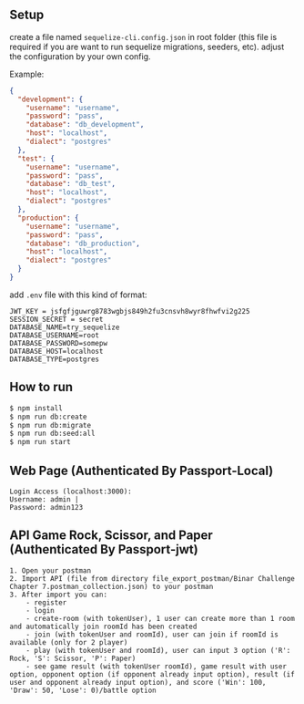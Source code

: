 ## Setup

create a file named `sequelize-cli.config.json` in root folder (this file is required if you are want to run sequelize migrations, seeders, etc). adjust the configuration by your own config.

Example:
```json
{
  "development": {
    "username": "username",
    "password": "pass",
    "database": "db_development",
    "host": "localhost",
    "dialect": "postgres"
  },
  "test": {
    "username": "username",
    "password": "pass",
    "database": "db_test",
    "host": "localhost",
    "dialect": "postgres"
  },
  "production": {
    "username": "username",
    "password": "pass",
    "database": "db_production",
    "host": "localhost",
    "dialect": "postgres"
  }
}
```

add `.env` file with this kind of format:

```
JWT_KEY = jsfgfjguwrg8783wgbjs849h2fu3cnsvh8wyr8fhwfvi2g225
SESSION_SECRET = secret
DATABASE_NAME=try_sequelize
DATABASE_USERNAME=root
DATABASE_PASSWORD=somepw
DATABASE_HOST=localhost
DATABASE_TYPE=postgres
```

## How to run

```sh
$ npm install
$ npm run db:create
$ npm run db:migrate
$ npm run db:seed:all
$ npm run start
```
## Web Page (Authenticated By Passport-Local) 
```
Login Access (localhost:3000):
Username: admin |
Password: admin123
```

## API Game Rock, Scissor, and Paper (Authenticated By Passport-jwt)
```
1. Open your postman
2. Import API (file from directory file_export_postman/Binar Challenge Chapter 7.postman_collection.json) to your postman
3. After import you can:
    - register
    - login 
    - create-room (with tokenUser), 1 user can create more than 1 room and automatically join roomId has been created
    - join (with tokenUser and roomId), user can join if roomId is available (only for 2 player) 
    - play (with tokenUser and roomId), user can input 3 option ('R': Rock, 'S': Scissor, 'P': Paper)
    - see game result (with tokenUser roomId), game result with user option, opponent option (if opponent already input option), result (if user and opponent already input option), and score ('Win': 100, 'Draw': 50, 'Lose': 0)/battle option
```